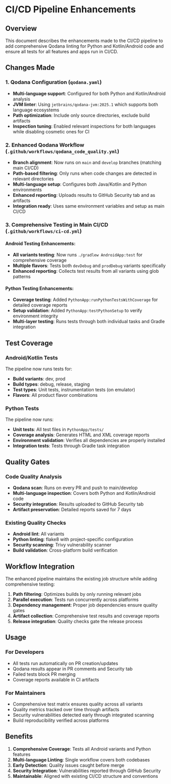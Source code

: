 # CI/CD Pipeline Enhancements

## Overview
This document describes the enhancements made to the CI/CD pipeline to add comprehensive Qodana linting for Python and Kotlin/Android code and ensure all tests for all features and apps run in CI/CD.

## Changes Made

### 1. Qodana Configuration (`qodana.yaml`)
- **Multi-language support**: Configured for both Python and Kotlin/Android analysis
- **JVM linter**: Using `jetbrains/qodana-jvm:2025.1` which supports both language ecosystems
- **Path optimization**: Include only source directories, exclude build artifacts
- **Inspection tuning**: Enabled relevant inspections for both languages while disabling cosmetic ones for CI

### 2. Enhanced Qodana Workflow (`.github/workflows/qodana_code_quality.yml`)
- **Branch alignment**: Now runs on `main` and `develop` branches (matching main CI/CD)
- **Path-based filtering**: Only runs when code changes are detected in relevant directories
- **Multi-language setup**: Configures both Java/Kotlin and Python environments
- **Enhanced reporting**: Uploads results to GitHub Security tab and as artifacts
- **Integration ready**: Uses same environment variables and setup as main CI/CD

### 3. Comprehensive Testing in Main CI/CD (`.github/workflows/ci-cd.yml`)

#### Android Testing Enhancements:
- **All variants testing**: Now runs `./gradlew AndroidApp:test` for comprehensive coverage
- **Multiple flavors**: Tests both `devDebug` and `prodDebug` variants specifically
- **Enhanced reporting**: Collects test results from all variants using glob patterns

#### Python Testing Enhancements:
- **Coverage testing**: Added `PythonApp:runPythonTestsWithCoverage` for detailed coverage reports
- **Setup validation**: Added `PythonApp:testPythonSetup` to verify environment integrity
- **Multi-layer testing**: Runs tests through both individual tasks and Gradle integration

## Test Coverage

### Android/Kotlin Tests
The pipeline now runs tests for:
- **Build variants**: dev, prod
- **Build types**: debug, release, staging
- **Test types**: Unit tests, instrumentation tests (on emulator)
- **Flavors**: All product flavor combinations

### Python Tests
The pipeline now runs:
- **Unit tests**: All test files in `PythonApp/tests/`
- **Coverage analysis**: Generates HTML and XML coverage reports
- **Environment validation**: Verifies all dependencies are properly installed
- **Integration tests**: Tests through Gradle task integration

## Quality Gates

### Code Quality Analysis
- **Qodana scan**: Runs on every PR and push to main/develop
- **Multi-language inspection**: Covers both Python and Kotlin/Android code
- **Security integration**: Results uploaded to GitHub Security tab
- **Artifact preservation**: Detailed reports saved for 7 days

### Existing Quality Checks
- **Android lint**: All variants
- **Python linting**: flake8 with project-specific configuration
- **Security scanning**: Trivy vulnerability scanner
- **Build validation**: Cross-platform build verification

## Workflow Integration

The enhanced pipeline maintains the existing job structure while adding comprehensive testing:

1. **Path filtering**: Optimizes builds by only running relevant jobs
2. **Parallel execution**: Tests run concurrently across platforms
3. **Dependency management**: Proper job dependencies ensure quality gates
4. **Artifact collection**: Comprehensive test results and coverage reports
5. **Release integration**: Quality checks gate the release process

## Usage

### For Developers
- All tests run automatically on PR creation/updates
- Qodana results appear in PR comments and Security tab
- Failed tests block PR merging
- Coverage reports available in CI artifacts

### For Maintainers
- Comprehensive test matrix ensures quality across all variants
- Quality metrics tracked over time through artifacts
- Security vulnerabilities detected early through integrated scanning
- Build reproducibility verified across platforms

## Benefits

1. **Comprehensive Coverage**: Tests all Android variants and Python features
2. **Multi-language Linting**: Single workflow covers both codebases
3. **Early Detection**: Quality issues caught before merge
4. **Security Integration**: Vulnerabilities reported through GitHub Security
5. **Maintainable**: Aligned with existing CI/CD structure and conventions